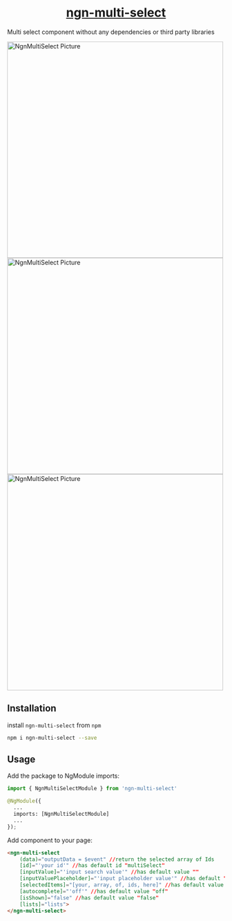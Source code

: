 <a href="https://github.com/imahmoudemad/ngn-multi-select">
    <h1 align="center">ngn-multi-select</h1>
</a>

Multi select component without any dependencies or third party libraries

<img src="./../../src/assets/1.png" alt="NgnMultiSelect Picture" width="500"/>
<img src="./../../src/assets/2.png" alt="NgnMultiSelect Picture" width="500"/>
<img src="./../../src/assets/3.png" alt="NgnMultiSelect Picture" width="500"/>

## Installation

install `ngn-multi-select` from `npm`

```bash
npm i ngn-multi-select --save
```

## Usage

Add the package to NgModule imports:

```python
import { NgnMultiSelectModule } from 'ngn-multi-select'

@NgModule({
  ...
  imports: [NgnMultiSelectModule]
  ...
});
```

Add component to your page:

```html
<ngn-multi-select
    (data)="outputData = $event" //return the selected array of Ids
    [id]="'your id'" //has default id "multiSelect"
    [inputValue]="'input search value'" //has default value ""
    [inputValuePlaceholder]="'input placeholder value'" //has default "Search by item"
    [selectedItems]="[your, array, of, ids, here]" //has default value []
    [autocomplete]="'off'" //has default value "off"
    [isShown]="false" //has default value "false"
    [lists]="lists">
</ngn-multi-select>
```
